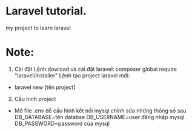 # Laravel tutorial.
my project to learn laravel
# Note:
1. Cài đặt
Lệnh dowload và cài đặt laravel: composer global require "laravel/installer"
Lệnh tạo project laravel mới:
- laravel new [tên project]
2. Cấu hình project
- Mở file .env để cấu hình kết nối mysql
chỉnh sữa những thông số sau
DB_DATABASE=tên databse
DB_USERNAME=user đăng nhập mysql
DB_PASSWORD=password của mysql

